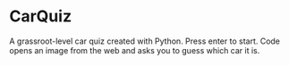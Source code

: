 # CarQuiz
A grassroot-level car quiz created with Python.
Press enter to start.
Code opens an image from the web and asks you to guess which car it is.

